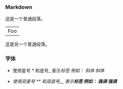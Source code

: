 ### Markdown ###

这是一个普通段落。
<table>
  <tr>
      <td>Foo</td>
  <tr>
</table>
这是另一个普通段落。

### 字体 ###
* 使用星号 * 和底号_ 表示<em>标签
  例如：
  *斜体* _斜体_

* 使用双星号 ** 和双底号__ 表示<strong>标签
  例如：
  **强调** __强调__
